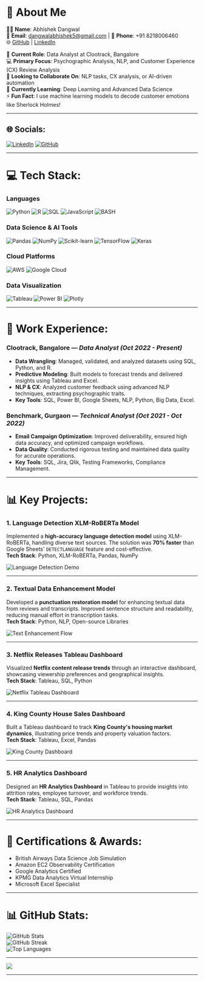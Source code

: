 # 💫 About Me
👨‍💼 **Name**: Abhishek Dangwal  
📧 **Email**: dangwalabhishek5@gmail.com | 📱 **Phone**: +91 8218006460  
🌐 [GitHub](https://github.com/MrDangwal) | [LinkedIn](https://linkedin.com/in/mrdangwal)

🔭 **Current Role**: Data Analyst at Clootrack, Bangalore  
💻 **Primary Focus**: Psychographic Analysis, NLP, and Customer Experience (CX) Review Analysis  
👯 **Looking to Collaborate On**: NLP tasks, CX analysis, or AI-driven automation  
🌱 **Currently Learning**: Deep Learning and Advanced Data Science  
⚡ **Fun Fact**: I use machine learning models to decode customer emotions like Sherlock Holmes!  

---

## 🌐 Socials:
[![LinkedIn](https://img.shields.io/badge/LinkedIn-%230077B5.svg?logo=linkedin&logoColor=white)](https://linkedin.com/in/mrdangwal) [![GitHub](https://img.shields.io/badge/GitHub-%2312100E.svg?logo=github&logoColor=white)](https://github.com/MrDangwal)

---

# 💻 Tech Stack:
### **Languages**  
![Python](https://img.shields.io/badge/python-3670A0?style=for-the-badge&logo=python&logoColor=ffdd54) ![R](https://img.shields.io/badge/r-%23276DC3.svg?style=for-the-badge&logo=r&logoColor=white) ![SQL](https://img.shields.io/badge/mysql-4479A1.svg?style=for-the-badge&logo=mysql&logoColor=white) ![JavaScript](https://img.shields.io/badge/javascript-%23007ACC.svg?style=for-the-badge&logo=javascript&logoColor=white) ![BASH](https://img.shields.io/badge/shell_script-%23121011.svg?style=for-the-badge&logo=gnu-bash&logoColor=white)

### **Data Science & AI Tools**  
![Pandas](https://img.shields.io/badge/pandas-%23150458.svg?style=for-the-badge&logo=pandas&logoColor=white) ![NumPy](https://img.shields.io/badge/numpy-%23013243.svg?style=for-the-badge&logo=numpy&logoColor=white) ![Scikit-learn](https://img.shields.io/badge/scikit--learn-%23F7931E.svg?style=for-the-badge&logo=scikit-learn&logoColor=white) ![TensorFlow](https://img.shields.io/badge/TensorFlow-%23FF6F00.svg?style=for-the-badge&logo=TensorFlow&logoColor=white) ![Keras](https://img.shields.io/badge/Keras-%23D00000.svg?style=for-the-badge&logo=Keras&logoColor=white)

### **Cloud Platforms**  
![AWS](https://img.shields.io/badge/AWS-%23FF9900.svg?style=for-the-badge&logo=amazon-aws&logoColor=white) ![Google Cloud](https://img.shields.io/badge/GoogleCloud-%234285F4.svg?style=for-the-badge&logo=google-cloud&logoColor=white)

### **Data Visualization**  
![Tableau](https://img.shields.io/badge/Tableau-%23E97627.svg?style=for-the-badge&logo=tableau&logoColor=white) ![Power BI](https://img.shields.io/badge/power_bi-F2C811?style=for-the-badge&logo=powerbi&logoColor=black) ![Plotly](https://img.shields.io/badge/Plotly-%233F4F75.svg?style=for-the-badge&logo=plotly&logoColor=white)

---

# 🚀 Work Experience:
### **Clootrack, Bangalore** — *Data Analyst (Oct 2022 - Present)*  
- **Data Wrangling**: Managed, validated, and analyzed datasets using SQL, Python, and R.
- **Predictive Modeling**: Built models to forecast trends and delivered insights using Tableau and Excel.
- **NLP & CX**: Analyzed customer feedback using advanced NLP techniques, extracting psychographic traits.
- **Key Tools**: SQL, Power BI, Google Sheets, NLP, Python, Big Data, Excel.

### **Benchmark, Gurgaon** — *Technical Analyst (Oct 2021 - Oct 2022)*  
- **Email Campaign Optimization**: Improved deliverability, ensured high data accuracy, and optimized campaign workflows.
- **Data Quality**: Conducted rigorous testing and maintained data quality for accurate operations.
- **Key Tools**: SQL, Jira, Qlik, Testing Frameworks, Compliance Management.

---

# 📊 Key Projects:
### 1. **Language Detection XLM-RoBERTa Model**  
Implemented a **high-accuracy language detection model** using XLM-RoBERTa, handling diverse text sources. The solution was **70% faster** than Google Sheets' `DETECTLANGUAGE` feature and cost-effective.  
**Tech Stack**: Python, XLM-RoBERTa, Pandas, NumPy

![Language Detection Demo](https://github.com/MrDangwal/Language-Detection/blob/main/demo.gif)

---

### 2. **Textual Data Enhancement Model**  
Developed a **punctuation restoration model** for enhancing textual data from reviews and transcripts. Improved sentence structure and readability, reducing manual effort in transcription tasks.  
**Tech Stack**: Python, NLP, Open-source Libraries

![Text Enhancement Flow](https://github.com/MrDangwal/Textual-Data-Enhancement/blob/main/flowchart.png)

---

### 3. **Netflix Releases Tableau Dashboard**  
Visualized **Netflix content release trends** through an interactive dashboard, showcasing viewership preferences and geographical insights.  
**Tech Stack**: Tableau, SQL, Python

![Netflix Tableau Dashboard](https://github.com/MrDangwal/Netflix-Dashboard/blob/main/screenshot.png)

---

### 4. **King County House Sales Dashboard**  
Built a Tableau dashboard to track **King County's housing market dynamics**, illustrating price trends and property valuation factors.  
**Tech Stack**: Tableau, Excel, Pandas

![King County Dashboard](https://github.com/MrDangwal/King-County-House-Sales-Dashboard/blob/main/dashboard.png)

---

### 5. **HR Analytics Dashboard**  
Designed an **HR Analytics Dashboard** in Tableau to provide insights into attrition rates, employee turnover, and workforce trends.  
**Tech Stack**: Tableau, SQL, Pandas

![HR Analytics Dashboard](https://github.com/MrDangwal/HR-Analytics-Dashboard/blob/main/attrition_chart.png)

---

# 📜 Certifications & Awards:
- British Airways Data Science Job Simulation
- Amazon EC2 Observability Certification
- Google Analytics Certified
- KPMG Data Analytics Virtual Internship
- Microsoft Excel Specialist

---

# 📊 GitHub Stats:
![GitHub Stats](https://github-readme-stats.vercel.app/api?username=MrDangwal&theme=dark&hide_border=false&include_all_commits=false&count_private=false)  
![GitHub Streak](https://github-readme-streak-stats.herokuapp.com/?user=MrDangwal&theme=dark&hide_border=false)  
![Top Languages](https://github-readme-stats.vercel.app/api/top-langs/?username=MrDangwal&theme=dark&hide_border=false&include_all_commits=false&count_private=false&layout=compact)

---

[![](https://visitcount.itsvg.in/api?id=MrDangwal&icon=0&color=0)](https://visitcount.itsvg.in)

---
